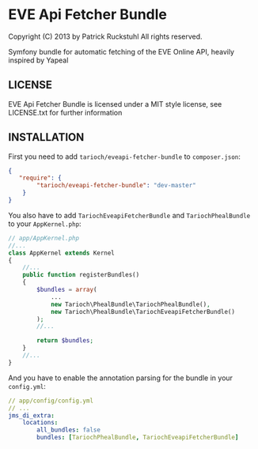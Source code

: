 EVE Api Fetcher Bundle
======================

Copyright (C) 2013 by Patrick Ruckstuhl
All rights reserved.

Symfony bundle for automatic fetching of the EVE Online API, heavily inspired by Yapeal

## LICENSE
EVE Api Fetcher Bundle is licensed under a MIT style license, see LICENSE.txt
for further information

## INSTALLATION
First you need to add `tarioch/eveapi-fetcher-bundle` to `composer.json`:

```json
{
   "require": {
        "tarioch/eveapi-fetcher-bundle": "dev-master"
    }
}
```

You also have to add `TariochEveapiFetcherBundle` and `TariochPhealBundle` to your `AppKernel.php`:

```php
// app/AppKernel.php
//...
class AppKernel extends Kernel
{
    //...
    public function registerBundles()
    {
        $bundles = array(
            ...
            new Tarioch\PhealBundle\TariochPhealBundle(),
            new Tarioch\PhealBundle\TariochEveapiFetcherBundle()
        );
        //...

        return $bundles;
    }
    //...
}
```

And you have to enable the annotation parsing for the bundle in your `config.yml`:

```yml
// app/config/config.yml
// ...
jms_di_extra:
    locations:
        all_bundles: false
        bundles: [TariochPhealBundle, TariochEveapiFetcherBundle]
```
